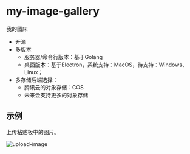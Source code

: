 # my-image-gallery

我的图床

- 开源
- 多版本
  - 服务器/命令行版本：基于Golang
  - 桌面版本：基于Electron，系统支持：MacOS，待支持：Windows、Linux；
- 多存储后端选择：
  - 腾讯云的对象存储：COS
  - 未来会支持更多的对象存储





## 示例

上传粘贴板中的图片。

![upload-image](./assets/upload_in_clipboard.gif)

